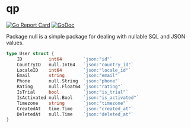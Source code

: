 # qp
[![Go Report Card](https://goreportcard.com/badge/github.com/alexandergrom/null)](https://goreportcard.com/report/github.com/alexandergrom/null) [![GoDoc](https://godoc.org/github.com/alexandergrom/null?status.svg)](https://godoc.org/github.com/alexandergrom/null)

Package null is a simple package for dealing with nullable SQL and JSON values.

```go
type User struct {
	ID          int64        `json:"id"`
	CountryID   null.Int64   `json:"country_id"`
	LocaleID    int64        `json:"locale_id"`
	Email       string       `json:"email"`
	Phone       null.String  `json:"phone"`
	Rating      null.Float64 `json:"rating"`
	IsTrial     bool         `json:"is_trial"`
	IsActivated null.Bool    `json:"is_activated"`
	Timezone    string       `json:"timezone"`
	CreatedAt   time.Time    `json:"created_at"`
	DeletedAt   null.Time    `json:"deleted_at"`
}

```
